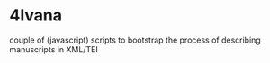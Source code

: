 # 4Ivana
couple of (javascript) scripts to bootstrap the process of describing manuscripts in XML/TEI
